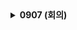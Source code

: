 <details>
  <summary><b>0907 (회의)</b></summary>
  <div markdown="1">
## 컨텐츠

콘텐츠 전체는 아래와 같은 구성으로 분리.

![컨텐츠.jpg](https://prod-files-secure.s3.us-west-2.amazonaws.com/917d8477-a5a3-4b98-a6e3-462752424ad1/dc80184d-31dd-4179-84a5-9e520edfd226/%EC%BB%A8%ED%85%90%EC%B8%A0.jpg)

- 카테고리 분리(스테이지) : 1~10은 과일 카테고리, 11~20은 동물 카테고리… → 카테고리에 있는 단어를 학습하도록
- 단계가 달라져도 단어가 등장하는 순서는 같음(즉, 사물인식 단계에서 첫번째 단어가 사과라면, 통글씨 인식 단계의 첫 단어도 사과임)
  → 단어 하나를 커리큘럼에 맞게 학습할 수 있도록(랜덤하게 x, 한 단어에 대해 연속성을 갖고 학습할 수 있음)
- UI/UX : 카테고리에 따라 효과음, 이펙트, 배경 이미지를 다르게 가져가기

### 탐정모드(카메라)

사진을 찍음 → (AI) 사진에 있는 물건들을 파악 → 물건 중 하나를 아이가 선택 → 아래 단계에 맞는 커리큘럼을 통해 동일하게 학습 진행

모든 단계에서 사진을 통해 학습을 진행 : 자기 주변에서부터 공부를 할 수 있다(흥미유발, 학습효과 증진 등)는 장점을 그대로 가져감

<aside>
💡 학습하고자 하는 대상이 ‘사과’일 때

</aside>

### 사물 인식

사물을 인식하는 단계.

1. 그림 그리기 : 사과 카드를 주고(사진을 찍고) 따라서 그림 그리기
2. OX 맞추기 : 사과가 맞으면 O, 아니면 X를 누르기. 여러 그림들이 랜덤하게 등장하며 버튼은 좌우에 배치
3. ???

### 통글씨 인식

사물과 사물의 이름을 통글씨로서 인식하는 단계.

1. 그림과 글씨 연결하기
2. ???
3. ???

### 자모음 분리

사물과 사물의 이름을 자모음을 분리해 인식하는 단계.

1. 사과면 사ㅘ라고 주고 ㄱ을 맞추기(회색 글씨 주기)
2. ???
3. ???

## 리워드(카드)

단어 첫 학습 완료 시 (단계, 게임 종류와 무관하게) 카드를 지급

이후 다른 단계, 다른 게임을 클리어하면 카드에 도장을 찍을 수 있음(컨텐츠 당 최초 1회)

### 도장

사물인식+탐정모드 / 사물인식 + 스토리모드

통글씨 인식 + 탐정모드 / 통글씨 인식 + 스토리모드

자모음분리 + 탐정모드 / 자모음분리 + 스토리 모드

위와 같이 총 6개의 컨텐츠가 있으니, 도장도 총 6칸으로 이루어져 있음

컨텐츠 최초 클리어 시 도장 하나씩 지급

n개 모을 때마다 카드가 업그레이드 됨(일반카드→레어카드→전설카드 등)

 </div>
</details>
